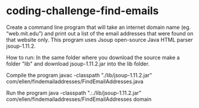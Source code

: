 # coding-challenge-find-emails
Create a command line program that will take an internet domain name (eg. “web.mit.edu”) and print out a list of the email addresses that were found on that website only.
This program uses Jsoup open-source Java HTML parser jsoup-1.11.2. 

How to run:
In the same folder where you download the source make a folder "lib" and download jsoup-1.11.2.jar into the lib folder.

Compile the program
javac -classpath "./lib/jsoup-1.11.2.jar" com/ellen/findemailaddresses/FindEmailAddresses.java

Run the program
 java -classpath ".:./lib/jsoup-1.11.2.jar" com/ellen/findemailaddresses/FindEmailAddresses domain
